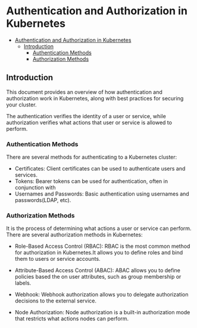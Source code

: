 # Authentication and Authorization in Kubernetes

<!--toc:start-->

- [Authentication and Authorization in Kubernetes](#authentication-and-authorization-in-kubernetes)
  - [Introduction](#introduction)
    - [Authentication Methods](#authentication-methods)
    - [Authorization Methods](#authorization-methods)
    <!--toc:end-->

## Introduction

This document provides an overview of how authentication and authorization work in
Kubernetes, along with best practices for securing your cluster.

The authentication verifies the identity of a user or service, while authorization
verifies what actions that user or service is allowed to perform.

### Authentication Methods

There are several methods for authenticating to a Kubernetes cluster:

- Certificates: Client certificates can be used to authenticate users and services.
- Tokens: Bearer tokens can be used for authentication, often in conjunction with
- Usernames and Passwords: Basic authentication using usernames and
  passwords(LDAP, etc).

### Authorization Methods

It is the process of determining what actions a user or service can perform.
There are several authorization methods in Kubernetes:

- Role-Based Access Control (RBAC): RBAC is the most common method for authorization
  in Kubernetes.It allows you to define roles and bind them to users or
  service accounts.

- Attribute-Based Access Control (ABAC): ABAC allows you to define policies based
  the on user attributes, such as group membership or labels.

- Webhook: Webhook authorization allows you to delegate authorization decisions to
  the external service.

- Node Authorization: Node authorization is a built-in authorization mode that
  restricts what actions nodes can perform.
